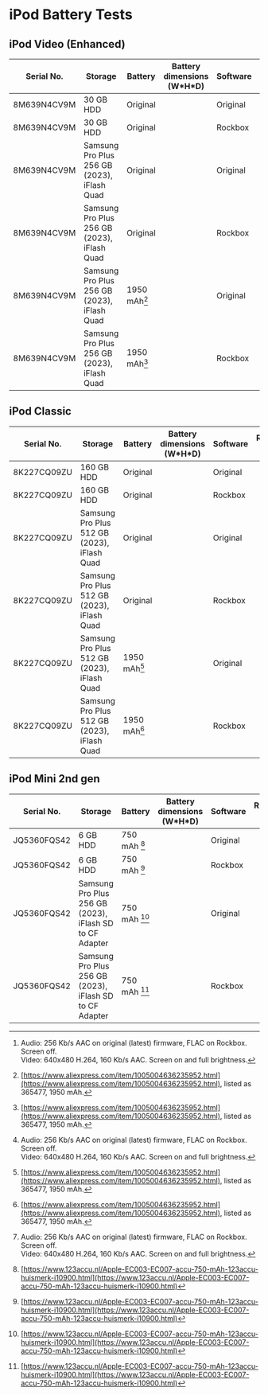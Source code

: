 # iPod Battery Tests

## iPod Video (Enhanced)
| Serial No.  | Storage                                                 | Battery      | Battery dimensions (W\*H\*D) | Software | Runtime (H)[^1] |
|-------------|---------------------------------------------------------|--------------|------------------------------|----------|-----------------|
| 8M639N4CV9M | 30 GB HDD                                               | Original     |                              | Original | Video: 2h 27m                |
| 8M639N4CV9M | 30 GB HDD                                               | Original     |                              | Rockbox  |                 |
| 8M639N4CV9M | Samsung Pro Plus 256 GB (2023), iFlash Quad             | Original     |                              | Original |                 |
| 8M639N4CV9M | Samsung Pro Plus 256 GB (2023), iFlash Quad             | Original     |                              | Rockbox  |                 |
| 8M639N4CV9M | Samsung Pro Plus 256 GB (2023), iFlash Quad             | 1950 mAh[^2] |                              | Original |                 |
| 8M639N4CV9M | Samsung Pro Plus 256 GB (2023), iFlash Quad             | 1950 mAh[^2] |                              | Rockbox  |                 |

## iPod Classic
| Serial No.  | Storage                                                 | Battery      | Battery dimensions (W\*H\*D) | Software | Runtime (H)[^1] |
|-------------|---------------------------------------------------------|--------------|------------------------------|----------|-----------------|
| 8K227CQ09ZU | 160 GB HDD                                              | Original     |                              | Original |                 |
| 8K227CQ09ZU | 160 GB HDD                                              | Original     |                              | Rockbox  |                 |
| 8K227CQ09ZU | Samsung Pro Plus 512 GB (2023), iFlash Quad             | Original     |                              | Original |                 |
| 8K227CQ09ZU | Samsung Pro Plus 512 GB (2023), iFlash Quad             | Original     |                              | Rockbox  |                 |
| 8K227CQ09ZU | Samsung Pro Plus 512 GB (2023), iFlash Quad             | 1950 mAh[^2] |                              | Original |                 |
| 8K227CQ09ZU | Samsung Pro Plus 512 GB (2023), iFlash Quad             | 1950 mAh[^2] |                              | Rockbox  |                 |

## iPod Mini 2nd gen
| Serial No.  | Storage                                                 | Battery      | Battery dimensions (W\*H\*D) | Software | Runtime (H)[^1] |
|-------------|---------------------------------------------------------|--------------|------------------------------|----------|-----------------|
| JQ5360FQS42 | 6 GB HDD                                                | 750 mAh [^3] |                              | Original |                 |
| JQ5360FQS42 | 6 GB HDD                                                | 750 mAh [^3] |                              | Rockbox  |                 |
| JQ5360FQS42 | Samsung Pro Plus 256 GB (2023), iFlash SD to CF Adapter | 750 mAh [^3] |                              | Original |                 |
| JQ5360FQS42 | Samsung Pro Plus 256 GB (2023), iFlash SD to CF Adapter | 750 mAh [^3] |                              | Rockbox  |                 |

[^1]: Audio: 256 Kb/s AAC on original (latest) firmware, FLAC on Rockbox. Screen off.<br>Video: 640x480 H.264, 160 Kb/s AAC. Screen on and full brightness.
[^2]: [https://www.aliexpress.com/item/1005004636235952.html](https://www.aliexpress.com/item/1005004636235952.html), listed as 365477, 1950 mAh.
[^3]: [https://www.123accu.nl/Apple-EC003-EC007-accu-750-mAh-123accu-huismerk-i10900.html](https://www.123accu.nl/Apple-EC003-EC007-accu-750-mAh-123accu-huismerk-i10900.html)
